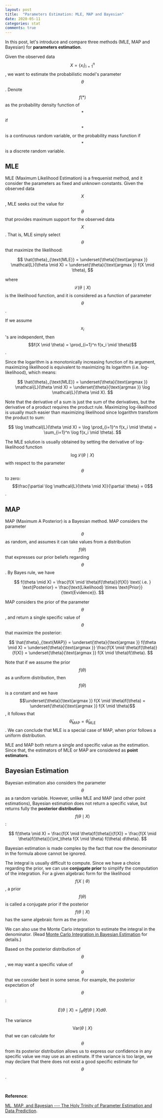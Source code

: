 ```yaml
---
layout: post
title:  "Parameters Estimation: MLE, MAP and Bayesian"
date: 2020-05-11
categories: stat
comments: true
---
```


In this post, let's introduce and compare three methods (MLE, MAP and Bayesian) for **parameters estimation**.

Given the observed data $$X = \{ x_i \}_{i=1}^n$$, we want to estimate the probabilistic model's parameter $$\theta$$. Denote $$f(*)$$ as the probability density function of $$*$$ if $$*$$ is a continuous random variable, or the probability mass function if $$*$$ is a discrete random variable. 

## MLE

MLE (Maximum Likelihood Estimation) is a frequenist method, and it consider the parameters as fixed and unknown constants. Given the observed data $$X$$, MLE seeks out the value for $$\theta$$ that provides maximum support for the observed data $$X$$. That is, MLE simply select $$\theta$$ that maximize the likelihood: 

$$
\hat{\theta}_{\text{MLE}} = \underset{\theta}{\text{argmax }}  \mathcal{L}(\theta \mid X) = \underset{\theta}{\text{argmax }}  f(X \mid \theta),
$$

where $$\mathcal{L}(\theta \mid X)$$ is the likelihood function, and it is considered as a function of parameter $$\theta$$.

If we assume $$x_i$$'s are independent, then $$f(X \mid \theta) = \prod_{i=1}^n f(x_i \mid \theta)$$.

Since the logarithm is a monotonically increasing function of its argument, maximizing likelihood is equivalent to maximizing its logarithm (i.e. log-likelihood), which means:

$$
\hat{\theta}_{\text{MLE}} = \underset{\theta}{\text{argmax }}  \mathcal{L}(\theta \mid X) = \underset{\theta}{\text{argmax }}  \log \mathcal{L}(\theta \mid X).
$$

Note that the derivative of a sum is just the sum of the derivatives, but the derivative of a product requires the product rule. Maximizing log-likelihood is usually much easier than maximizing likelihood since logarithm transform the product to sum:

$$
\log \mathcal{L}(\theta \mid X) = \log \prod_{i=1}^n f(x_i \mid \theta) = \sum_{i=1}^n \log f(x_i \mid \theta).
$$

The MLE solution is usually obtained by setting the derivative of log-likelihood function $$\log \mathcal{L}(\theta \mid X)$$ with respect to the parameter $$\theta$$ to zero: $$\frac{\partial \log \mathcal{L}(\theta \mid X)}{\partial \theta} = 0$$.

## MAP

MAP (Maximum A Posterior) is a Bayesian method. MAP considers the parameter $$\theta$$ as random, and assumes it can take values from a distribution $$f(\theta)$$ that expresses our prior beliefs regarding $$\theta$$. By Bayes rule, we have

$$
f(\theta \mid X) = \frac{f(X \mid \theta)f(\theta)}{f(X)} \text{ i.e. } \text{Posterior} = \frac{\text{Likelihood} \times \text{Prior}}{\text{Evidence}}.
$$

MAP considers the prior of the parameter $$\theta$$, and return a single specific value of $$\theta$$ that maximize the posterior: 

$$
\hat{\theta}_{\text{MAP}} = \underset{\theta}{\text{argmax }} f(\theta \mid X) = \underset{\theta}{\text{argmax }} \frac{f(X \mid \theta)f(\theta)} {f(X)} = \underset{\theta}{\text{argmax }} f(X \mid \theta)f(\theta).
$$

Note that if we assume the prior $$f(\theta)$$ as a uniform distribution, then $$f(\theta)$$ is a constant and we have $$\underset{\theta}{\text{argmax }} f(X \mid \theta)f(\theta) = \underset{\theta}{\text{argmax }} f(X \mid \theta)$$, it follows that $$\hat{\theta}_{\text{MAP}} = \hat{\theta}_{\text{MLE}}$$. We can conclude that MLE is a special case of MAP, when prior follows a uniform distribution.

MLE and MAP both return a single and specific value as the estimation. Since that, the estimators of MLE or MAP are considered as **point estimators**. 

## Bayesian Estimation

Bayesian estimation also considers the parameter $$\theta$$ as a random variable. However, unlike MLE and MAP (and other point estimations), Bayesian estimation does not return a specific value, but returns fully the **posterior distribution** $$f(\theta \mid X)$$:

$$
f(\theta \mid X) = \frac{f(X \mid \theta)f(\theta)}{f(X)} = \frac{f(X \mid \theta)f(\theta)}{\int_\theta f(X \mid \theta) f(\theta) d\theta}.
$$

Bayesian estimation is made complex by the fact that now the denominator in the formula above cannot be ignored. 

The integral is usually difficult to compute. Since we have a choice regarding the prior, we can use **conjugate prior** to simplify the computation of the integration. For a given algebraic form for the likelihood $$f(X \mid \theta)$$, a prior $$f(\theta)$$ is called a conjugate prior if the posterior $$f(\theta \mid X)$$ has the same algebraic form as the prior. 

We can also use the Monte Carlo integration to estimate the integral in the denominator. (Read [Monte Carlo Integration in Bayesian Estimation](https://engineering.purdue.edu/kak/Tutorials/MonteCarloInBayesian.pdf) for details.)

Based on the posterior distribution of $$\theta$$, we may want a specific value of $$\theta$$ that we consider best in some sense. For example, the posterior expectation of $$\theta$$: 

$$
E(\theta \mid X) = \int_\theta \theta f(\theta \mid X) d\theta.
$$

The variance $$\text{Var}(\theta \mid X)$$ that we can calculate for $$\theta$$ from its posterior distribution allows us to express our confidence in any specific value we may use as an estimate. If the variance is too large, we may declare that there does not exist a good specific estimate for $$\theta$$.

<br>

**Reference**: 

[ML, MAP, and Bayesian --- The Holy Trinity of Parameter Estimation and Data Prediction](https://engineering.purdue.edu/kak/Tutorials/Trinity.pdf).